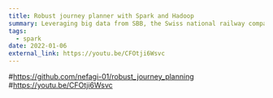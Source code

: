 ```yaml
---
title: Robust journey planner with Spark and Hadoop
summary: Leveraging big data from SBB, the Swiss national railway company, built a robust journey planner for the city of Zurich, using Spark and Hadoop. The results obtained were the same as Google Maps’, but we included additional features.
tags:
  - spark
date: 2022-01-06
external_link: https://youtu.be/CFOtji6Wsvc
---
```


#https://github.com/nefagi-01/robust_journey_planning
#https://youtu.be/CFOtji6Wsvc
